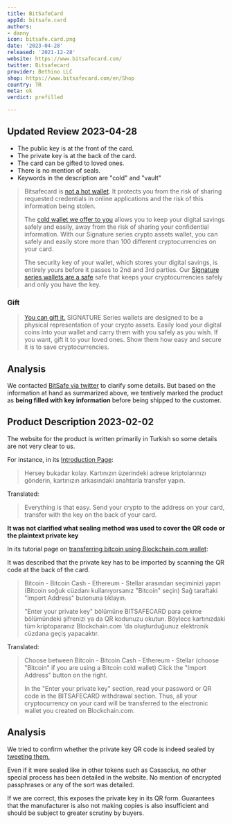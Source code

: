 ```yaml
---
title: BitSafeCard
appId: bitsafe.card
authors:
- danny
icon: bitsafe.card.png
date: '2023-04-28'
released: '2021-12-28'
website: https://www.bitsafecard.com/
twitter: Bitsafecard
provider: Bethino LLC
shop: https://www.bitsafecard.com/en/Shop
country: TR
meta: ok
verdict: prefilled

---
```


## Updated Review 2023-04-28

- The public key is at the front of the card. 
- The private key is at the back of the card.
- The card can be gifted to loved ones. 
- There is no mention of seals. 
- Keywords in the description are "cold" and "vault" 

> Bitsafecard is [not a hot wallet](https://www.bitsafecard.com/en/Home/WhatIsBitSafeCard). It protects you from the risk of sharing requested credentials in online applications and the risk of this information being stolen.
> 
> The [cold wallet we offer to you](https://www.bitsafecard.com/en/Home/WhatIsBitSafeCard) allows you to keep your digital savings safely and easily, away from the risk of sharing your confidential information. With our Signature series crypto assets wallet, you can safely and easily store more than 100 different cryptocurrencies on your card.
>
> The security key of your wallet, which stores your digital savings, is entirely yours before it passes to 2nd and 3rd parties. Our [Signature series wallets are a safe](https://www.bitsafecard.com/en/Signature) safe that keeps your cryptocurrencies safely and only you have the key.

### Gift 

> [You can gift it.](https://www.bitsafecard.com/en/Signature)
> SIGNATURE Series wallets are designed to be a physical representation of your crypto assets. Easily load your digital coins into your wallet and carry them with you safely as you wish. If you want, gift it to your loved ones. Show them how easy and secure it is to save cryptocurrencies.

## Analysis 

We contacted [BitSafe via twitter](https://twitter.com/BitcoinWalletz/status/1651780122431856640) to clarify some details. But based on the information at hand as summarized above, we tentively marked the product as **being filled with key information** before being shipped to the customer. 

## Product Description 2023-02-02

The website for the product is written primarily in Turkish so some details are not very clear to us. 

For instance, in its [Introduction Page](https://www.bitsafecard.com/tr/Home/Intro):

> Hersey bukadar kolay. Kartınızın üzerindeki adrese kriptolarınızı gönderin, kartınızın arkasındaki anahtarla transfer yapın.

Translated:

> Everything is that easy. Send your crypto to the address on your card, transfer with the key on the back of your card.

**It was not clarified what sealing method was used to cover the QR code or the plaintext private key** 

In its tutorial page on [transferring bitcoin using Blockchain.com wallet](https://www.bitsafecard.com/en/Support/BitcoinTransferUsingBlockchainCom):

It was described that the private key has to be imported by scanning the QR code at the back of the card. 

> Bitcoin - Bitcoin Cash - Ethereum - Stellar arasından seçiminizi yapın (Bitcoin soğuk cüzdanı kullanıyorsanız "Bitcoin" seçin)
Sağ taraftaki "Import Address" butonuna tıklayın.
>
> "Enter your private key" bölümüne BITSAFECARD para çekme bölümündeki şifrenizi ya da QR kodunuzu okutun. Böylece kartınızdaki tüm kriptoparanız Blockchain.com 'da oluşturduğunuz elektronik cüzdana geçiş yapacaktır.

Translated:

> Choose between Bitcoin - Bitcoin Cash - Ethereum - Stellar (choose "Bitcoin" if you are using a Bitcoin cold wallet)
Click the "Import Address" button on the right.
>
> In the "Enter your private key" section, read your password or QR code in the BITSAFECARD withdrawal section. Thus, all your cryptocurrency on your card will be transferred to the electronic wallet you created on Blockchain.com.

## Analysis 

We tried to confirm whether the private key QR code is indeed sealed by [tweeting them.](https://twitter.com/BitcoinWalletz/status/1621121362302734338) 

Even if it were sealed like in other tokens such as Casascius, no other special process has been detailed in the website. No mention of encrypted passphrases or any of the sort was detailed. 

If we are correct, this exposes the private key in its QR form. Guarantees that the manufacturer is also not making copies is also insufficient and should be subject to greater scrutiny by buyers.
